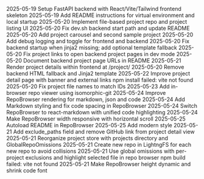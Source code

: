 2025-05-19 Setup FastAPI backend with React/Vite/Tailwind frontend skeleton
2025-05-19 Add README instructions for virtual environment and local startup
2025-05-20 Implement file-based project repo and project listing UI
2025-05-20 Fix dev.sh backend start path and update README
2025-05-20 Add project carousel and second sample project
2025-05-20 Add debug logging and toggle for frontend and backend
2025-05-20 Fix backend startup when jinja2 missing; add optional template fallback
2025-05-20 Fix project links to open backend project pages in dev mode
2025-05-20 Document backend project page URLs in README
2025-05-21 Render project details within frontend at /project/<id>
2025-05-20 Remove backend HTML fallback and Jinja2 template
2025-05-22 Improve project detail page with banner and external links
  npm install failed: vite not found
2025-05-20 Fix project file names to match IDs
2025-05-23 Add in-browser repo viewer using isomorphic-git
2025-05-24 Improve RepoBrowser rendering for markdown, json and code
2025-05-24 Add Markdown styling and fix code spacing in RepoBrowser
2025-05-24 Switch RepoBrowser to react-markdown with unified code highlighting
2025-05-24 Make RepoBrowser width responsive with horizontal scroll
2025-05-25 Autoload README in RepoBrowser
2025-05-25 Add modern style
2025-05-21 Add exclude_paths field and remove GitHub link from project detail view
2025-05-21 Reorganize project store with projects directory and GlobalRepoOmissions
2025-05-21 Create new repo in LightngFS for each new repo to avoid collisions
2025-05-21 Use global omissions with per-project exclusions and highlight selected file in repo browser
  npm build failed: vite not found
2025-05-21 Make RepoBrowser height dynamic and shrink code font
